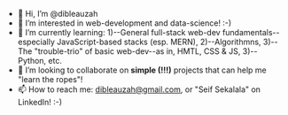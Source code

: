 - 👋 Hi, I’m @dibleauzah
- 👀 I’m interested in web-development and data-science! :-)
- 🌱 I’m currently learning: 1)--General full-stack web-dev fundamentals--especially JavaScript-based stacks (esp. MERN), 2)--Algorithmns, 3)--The "trouble-trio" of basic web-dev--as in, HMTL, CSS & JS, 3)--Python, etc.
- 💞️ I’m looking to collaborate on **simple (!!!)** projects that can help me "learn the ropes"!
- 📫 How to reach me: dibleauzah@gmail.com, or "Seif Sekalala" on LinkedIn! :-)

<!---
dibleauzah/dibleauzah is a ✨ special ✨ repository because its `README.md` (this file) appears on your GitHub profile.
You can click the Preview link to take a look at your changes.
--->
